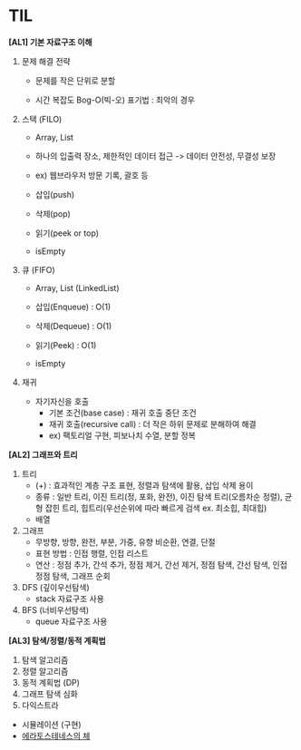 # TIL

**[AL1] 기본 자료구조 이해**



1. 문제 해결 전략

   - 문제를 작은 단위로 분할

   - 시간 복잡도 Bog-O(빅-오) 표기법 : 최악의 경우


2. 스택 (FILO)

   - Array, List

   - 하나의 입출력 장소, 제한적인 데이터 접근 -> 데이터 안전성, 무결성 보장
   - ex) 웹브라우저 방문 기록, 괄호 등
   - 삽입(push)
   - 삭제(pop)
   - 읽기(peek or top)
   - isEmpty
3. 큐 (FIFO)

   - Array, List (LinkedList)

   - 삽입(Enqueue) : O(1)
   - 삭제(Dequeue) : O(1)
   - 읽기(Peek) : O(1)
   - isEmpty
4. 재귀
   - 자기자신을 호출
     - 기본 조건(base case) : 재귀 호출 중단 조건
     - 재귀 호출(recursive call) : 더 작은 하위 문제로 분해하여 해결
     - ex) 팩토리얼 구현, 피보나치 수열, 분할 정복



**[AL2] 그래프와 트리**

1. 트리
   - (+) : 효과적인 계층 구조 표현, 정렬과 탐색에 활용, 삽입 삭제 용이
   - 종류 : 일반 트리, 이진 트리(정, 포화, 완전), 이진 탐색 트리(오름차순 정렬), 균형 잡힌 트리, 힙트리(우선순위에 따라 빠르게 검색 ex. 최소힙, 최대힙)
   - 배열
2. 그래프
   - 무방향, 방향, 완전, 부분, 가중, 유향 비순환, 연결, 단절
   - 표현 방법 : 인접 행렬, 인접 리스트
   - 연산 : 정점 추가, 간석 추가, 정점 제거, 간선 제거, 정점 탐색, 간선 탐색, 인접 정점 탐색, 그래프 순회
3. DFS (깊이우선탐색)
   - stack 자료구조 사용
4. BFS (너비우선탐색)
   - queue 자료구조 사용



**[AL3] 탐색/정렬/동적 계획법** 

1. 탐색 알고리즘
2. 정렬 알고리즘
3. 동적 계획법 (DP)
4. 그래프 탐색 심화
5. 다익스트라

- 시뮬레이션 (구현)
- [에라토스테네스의 체](https://firework-ham.tistory.com/8)
